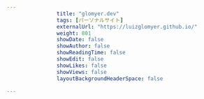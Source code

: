 ---
                title: "glomyer.dev"
                tags: [パーソナルサイト]
                externalUrl: "https://luizglomyer.github.io/"
                weight: 801
                showDate: false
                showAuthor: false
                showReadingTime: false
                showEdit: false
                showLikes: false
                showViews: false
                layoutBackgroundHeaderSpace: false
                ---

